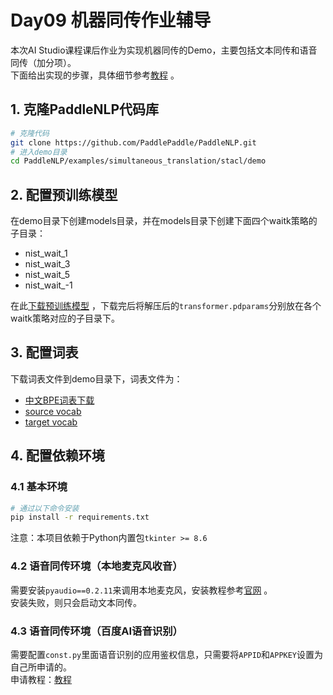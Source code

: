 # Day09 机器同传作业辅导

本次AI Studio课程课后作业为实现机器同传的Demo，主要包括文本同传和语音同传（加分项）。  
下面给出实现的步骤，具体细节参考[教程](https://github.com/PaddlePaddle/PaddleNLP/tree/develop/examples/simultaneous_translation/stacl/demo) 。

## 1. 克隆PaddleNLP代码库
```bash
# 克隆代码
git clone https://github.com/PaddlePaddle/PaddleNLP.git
# 进入demo目录
cd PaddleNLP/examples/simultaneous_translation/stacl/demo
```

## 2. 配置预训练模型
在demo目录下创建models目录，并在models目录下创建下面四个waitk策略的子目录：
- nist_wait_1
- nist_wait_3
- nist_wait_5
- nist_wait_-1  

在此[下载预训练模型](https://github.com/PaddlePaddle/PaddleNLP/blob/develop/examples/simultaneous_translation/stacl/README.md#%E6%A8%A1%E5%9E%8B%E4%B8%8B%E8%BD%BD%E6%9B%B4%E6%96%B0%E4%B8%AD) ，下载完后将解压后的`transformer.pdparams`分别放在各个waitk策略对应的子目录下。

## 3. 配置词表
下载词表文件到demo目录下，词表文件为：
- [中文BPE词表下载](https://paddlenlp.bj.bcebos.com/models/stacl/2M.zh2en.dict4bpe.zh)
- [source vocab](https://paddlenlp.bj.bcebos.com/models/stacl/nist.20k.zh.vocab)
- [target vocab](https://paddlenlp.bj.bcebos.com/models/stacl/nist.10k.en.vocab)

## 4. 配置依赖环境

### 4.1 基本环境
```bash
# 通过以下命令安装
pip install -r requirements.txt
```
注意：本项目依赖于Python内置包`tkinter >= 8.6`

### 4.2 语音同传环境（本地麦克风收音）
需要安装`pyaudio==0.2.11`来调用本地麦克风，安装教程参考[官网](http://people.csail.mit.edu/hubert/pyaudio/) 。  
安装失败，则只会启动文本同传。

### 4.3 语音同传环境（百度AI语音识别）
需要配置`const.py`里面语音识别的应用鉴权信息，只需要将`APPID`和`APPKEY`设置为自己所申请的。  
申请教程：[教程](https://github.com/PaddlePaddle/PaddleNLP/blob/develop/examples/simultaneous_translation/stacl/demo/README_ai.md)
